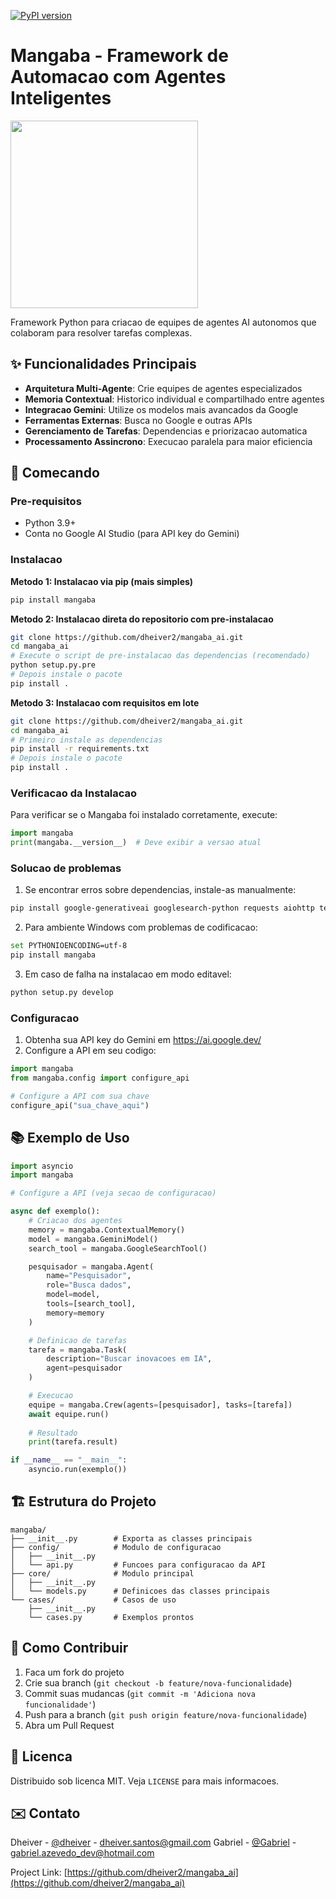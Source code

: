 [![PyPI version](https://badge.fury.io/py/mangaba.svg)](https://badge.fury.io/py/mangaba)

# Mangaba - Framework de Automacao com Agentes Inteligentes

<img src="https://github.com/dheiver2/mangaba_ai/blob/main/img.png" width="300">

Framework Python para criacao de equipes de agentes AI autonomos que colaboram para resolver tarefas complexas.

## ✨ Funcionalidades Principais

- **Arquitetura Multi-Agente**: Crie equipes de agentes especializados
- **Memoria Contextual**: Historico individual e compartilhado entre agentes
- **Integracao Gemini**: Utilize os modelos mais avancados da Google
- **Ferramentas Externas**: Busca no Google e outras APIs
- **Gerenciamento de Tarefas**: Dependencias e priorizacao automatica
- **Processamento Assincrono**: Execucao paralela para maior eficiencia

## 🚀 Comecando

### Pre-requisitos
- Python 3.9+
- Conta no Google AI Studio (para API key do Gemini)

### Instalacao

**Metodo 1: Instalacao via pip (mais simples)**
```bash
pip install mangaba
```

**Metodo 2: Instalacao direta do repositorio com pre-instalacao**
```bash
git clone https://github.com/dheiver2/mangaba_ai.git
cd mangaba_ai
# Execute o script de pre-instalacao das dependencias (recomendado)
python setup.py.pre
# Depois instale o pacote
pip install .
```

**Metodo 3: Instalacao com requisitos em lote**
```bash
git clone https://github.com/dheiver2/mangaba_ai.git
cd mangaba_ai
# Primeiro instale as dependencias
pip install -r requirements.txt
# Depois instale o pacote
pip install .
```

### Verificacao da Instalacao
Para verificar se o Mangaba foi instalado corretamente, execute:
```python
import mangaba
print(mangaba.__version__)  # Deve exibir a versao atual
```

### Solucao de problemas

1. Se encontrar erros sobre dependencias, instale-as manualmente:
```bash
pip install google-generativeai googlesearch-python requests aiohttp tenacity
```

2. Para ambiente Windows com problemas de codificacao:
```bash
set PYTHONIOENCODING=utf-8
pip install mangaba
```

3. Em caso de falha na instalacao em modo editavel:
```bash
python setup.py develop
```

### Configuracao
1. Obtenha sua API key do Gemini em https://ai.google.dev/
2. Configure a API em seu codigo:

```python
import mangaba
from mangaba.config import configure_api

# Configure a API com sua chave
configure_api("sua_chave_aqui")
```

## 📚 Exemplo de Uso

```python
import asyncio
import mangaba

# Configure a API (veja secao de configuracao)

async def exemplo():
    # Criacao dos agentes
    memory = mangaba.ContextualMemory()
    model = mangaba.GeminiModel()
    search_tool = mangaba.GoogleSearchTool()

    pesquisador = mangaba.Agent(
        name="Pesquisador", 
        role="Busca dados", 
        model=model, 
        tools=[search_tool], 
        memory=memory
    )

    # Definicao de tarefas
    tarefa = mangaba.Task(
        description="Buscar inovacoes em IA", 
        agent=pesquisador
    )

    # Execucao
    equipe = mangaba.Crew(agents=[pesquisador], tasks=[tarefa])
    await equipe.run()
    
    # Resultado
    print(tarefa.result)

if __name__ == "__main__":
    asyncio.run(exemplo())
```

## 🏗 Estrutura do Projeto

```
mangaba/
├── __init__.py        # Exporta as classes principais
├── config/            # Modulo de configuracao
│   ├── __init__.py
│   └── api.py         # Funcoes para configuracao da API
├── core/              # Modulo principal
│   ├── __init__.py
│   └── models.py      # Definicoes das classes principais
└── cases/             # Casos de uso
    ├── __init__.py
    └── cases.py       # Exemplos prontos
```

## 🤝 Como Contribuir

1. Faca um fork do projeto
2. Crie sua branch (`git checkout -b feature/nova-funcionalidade`)
3. Commit suas mudancas (`git commit -m 'Adiciona nova funcionalidade'`)
4. Push para a branch (`git push origin feature/nova-funcionalidade`)
5. Abra um Pull Request

## 📄 Licenca

Distribuido sob licenca MIT. Veja `LICENSE` para mais informacoes.

## ✉️ Contato

Dheiver  - [@dheiver](https://github.com/dheiver2) - dheiver.santos@gmail.com
Gabriel  - [@Gabriel](https://github.com/Dargouls) - gabriel.azevedo_dev@hotmail.com 

Project Link: [https://github.com/dheiver2/mangaba_ai](https://github.com/dheiver2/mangaba_ai)
